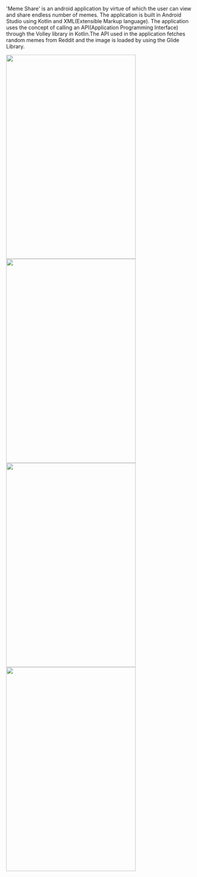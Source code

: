 'Meme Share' is an android application by virtue of which the user can view and share endless number of memes.
The application is built in Android Studio using Kotlin and XML(Extensible Markup language). 
The application uses the concept of calling an API(Application Programming Interface) through the Volley
library in Kotlin.The API used in the application fetches random memes from Reddit and the image is
loaded by using the Glide Library.

<p float="left">
<img src =https://user-images.githubusercontent.com/74343156/148635980-03cb05f0-a032-4cee-809a-1e0a26401fa9.jpeg width =350 height =550>
<img src =https://user-images.githubusercontent.com/74343156/148635983-e2b1b030-5688-48c1-9955-b25cdc018da9.jpeg width =350 height =550>
<img src =https://user-images.githubusercontent.com/74343156/148635990-403a2063-16df-445f-97d3-3415b57e3ef2.jpeg width =350 height =550>
<img src =https://user-images.githubusercontent.com/74343156/148635994-90d210b4-9164-49b7-aca9-1a74807f9915.jpeg width =350 height =550>
</p>
